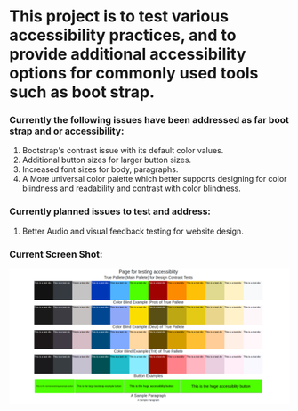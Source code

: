 # This project is to test various accessibility practices, and to provide additional accessibility options for commonly used tools such as boot strap.

### Currently the following issues have been addressed as far boot strap and or accessibility:
1. Bootstrap's contrast issue with its default color values.
2. Additional button sizes for larger button sizes.
3. Increased font sizes for body, paragraphs.
4. A More universal color palette which better supports designing for color blindness and readability and contrast with color blindness.

### Currently planned issues to test and address:
1. Better Audio and visual feedback testing for website design.

### Current Screen Shot:
![picture](img/access-sample.png)

